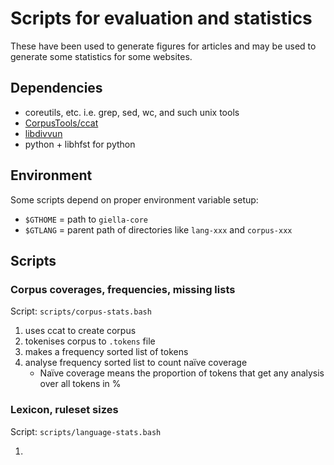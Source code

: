 # Scripts for evaluation and statistics

These have been used to generate figures for articles and may be used to
generate some statistics for some websites.

## Dependencies

* coreutils, etc. i.e. grep, sed, wc, and such unix tools
* [CorpusTools/ccat](//github.com/giellalt/CorpusTools)
* [libdivvun](//github.com/divvun/libdivvun)
* python + libhfst for python

## Environment

Some scripts depend on proper environment variable setup:

* `$GTHOME` = path to `giella-core`
* `$GTLANG` = parent path of directories like `lang-xxx` and `corpus-xxx`

## Scripts

### Corpus coverages, frequencies, missing lists

Script: `scripts/corpus-stats.bash`

1. uses ccat to create corpus
1. tokenises corpus to `.tokens` file
1. makes a frequency sorted list of tokens
1. analyse frequency sorted list to count naïve coverage
    * Naïve coverage means the proportion of tokens that get any analysis over
      all tokens in %

### Lexicon, ruleset sizes

Script: `scripts/language-stats.bash`

1.
